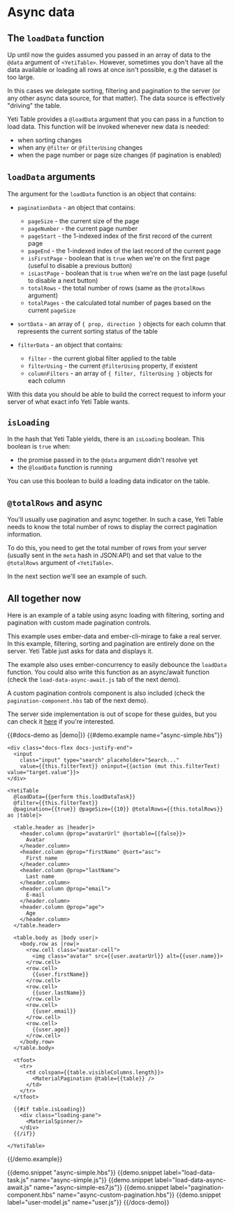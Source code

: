 
# Async data

## The `loadData` function

Up until now the guides assumed you passed in an array of data to the `@data` argument of `<YetiTable>`.
However, sometimes you don't have all the data available or loading all rows at once isn't possible, e.g the dataset is too large.

In this cases we delegate sorting, filtering and pagination to the server (or any other async data source, for that matter).
The data source is effectively "driving" the table.

Yeti Table provides a `@loadData` argument that you can pass in a function to load data.
This function will be invoked whenever new data is needed:

- when sorting changes
- when any `@filter` or `@filterUsing` changes
- when the page number or page size changes (if pagination is enabled)

## `loadData` arguments

The argument for the `loadData` function is an object that contains:

- `paginationData` - an object that contains:
  - `pageSize` - the current size of the page
  - `pageNumber` - the current page number
  - `pageStart` - the 1-indexed index of the first record of the current page
  - `pageEnd` - the 1-indexed index of the last record of the current page
  - `isFirstPage` - boolean that is `true` when we're on the first page (useful to disable a previous button)
  - `isLastPage` - boolean that is `true` when we're on the last page (useful to disable a next button)
  - `totalRows` - the total number of rows (same as the `@totalRows` argument)
  - `totalPages` - the calculated total number of pages based on the current `pageSize`

- `sortData` - an array of `{ prop, direction }` objects for each column that represents the current sorting status of the table

- `filterData` - an object that contains:
  - `filter` - the current global filter applied to the table
  - `filterUsing` - the current `@filterUsing` property, if existent
  - `columnFilters` - an array of `{ filter, filterUsing }` objects for each column

With this data you should be able to build the correct request to inform your server of what exact info Yeti Table wants.

## `isLoading`

In the hash that Yeti Table yields, there is an `isLoading` boolean. This boolean is `true` when:

- the promise passed in to the `@data` argument didn't resolve yet
- the `@loadData` function is running

You can use this boolean to build a loading data indicator on the table.

## `@totalRows` and async

You'll usually use pagination and async together. In such a case, Yeti Table needs to know
the total number of rows to display the correct pagination information.

To do this, you need to get the total number of rows from your server (usually sent in the `meta` hash in JSON:API)
and set that value to the `@totalRows` argument of `<YetiTable>`.

In the next section we'll see an example of such.

## All together now

Here is an example of a table using async loading with filtering, sorting and pagination with custom made pagination controls.

This example uses ember-data and ember-cli-mirage to fake a real server.
In this example, filtering, sorting and pagination are entirely done on the server. Yeti Table just
asks for data and displays it.

The example also uses ember-concurrency to easily debounce the `loadData` function. You could also write this function
as an async/await function (check the `load-data-async-await.js` tab of the next demo).

A custom pagination controls component is also included (check the `pagination-component.hbs` tab of the next demo).

<aside>
  The server side implementation is out of scope for these guides, but you can check it
  <a href="https://github.com/miguelcobain/ember-yeti-table/blob/master/tests/dummy/mirage/config.js#L33-L64" target="_blank" rel="noopener noreferrer">here</a>
  if you're interested.
</aside>

{{#docs-demo as |demo|}}
  {{#demo.example name="async-simple.hbs"}}

    <div class="docs-flex docs-justify-end">
      <input
        class="input" type="search" placeholder="Search..."
        value={{this.filterText}} oninput={{action (mut this.filterText) value="target.value"}}>
    </div>

    <YetiTable
      @loadData={{perform this.loadDataTask}}
      @filter={{this.filterText}}
      @pagination={{true}} @pageSize={{10}} @totalRows={{this.totalRows}} as |table|>
      
      <table.header as |header|>
        <header.column @prop="avatarUrl" @sortable={{false}}>
          Avatar
        </header.column>
        <header.column @prop="firstName" @sort="asc">
          First name
        </header.column>
        <header.column @prop="lastName">
          Last name
        </header.column>
        <header.column @prop="email">
          E-mail
        </header.column>
        <header.column @prop="age">
          Age
        </header.column>
      </table.header>

      <table.body as |body user|>
        <body.row as |row|>
          <row.cell class="avatar-cell">
            <img class="avatar" src={{user.avatarUrl}} alt={{user.name}}>
          </row.cell>
          <row.cell>
            {{user.firstName}}
          </row.cell>
          <row.cell>
            {{user.lastName}}
          </row.cell>
          <row.cell>
            {{user.email}}
          </row.cell>
          <row.cell>
            {{user.age}}
          </row.cell>
        </body.row>
      </table.body>

      <tfoot>
        <tr>
          <td colspan={{table.visibleColumns.length}}>
            <MaterialPagination @table={{table}} />
          </td>
        </tr>
      </tfoot>

      {{#if table.isLoading}}
        <div class="loading-pane">
          <MaterialSpinner/>
        </div>
      {{/if}}

    </YetiTable>

  {{/demo.example}}

  {{demo.snippet "async-simple.hbs"}}
  {{demo.snippet label="load-data-task.js" name="async-simple.js"}}
  {{demo.snippet label="load-data-async-await.js" name="async-simple-es7.js"}}
  {{demo.snippet label="pagination-component.hbs" name="async-custom-pagination.hbs"}}
  {{demo.snippet label="user-model.js" name="user.js"}}
{{/docs-demo}}
